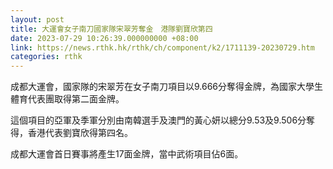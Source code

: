 ```yaml
---
layout: post
title: 大運會女子南刀國家隊宋翠芳奪金　港隊劉寶欣第四
date: 2023-07-29 10:26:39.000000000 +08:00
link: https://news.rthk.hk/rthk/ch/component/k2/1711139-20230729.htm
categories: rthk
---
```


成都大運會，國家隊的宋翠芳在女子南刀項目以9.666分奪得金牌，為國家大學生體育代表團取得第二面金牌。

這個項目的亞軍及季軍分別由南韓選手及澳門的黃心妍以總分9.53及9.506分奪得，香港代表劉寶欣得第四名。

成都大運會首日賽事將產生17面金牌，當中武術項目佔6面。
